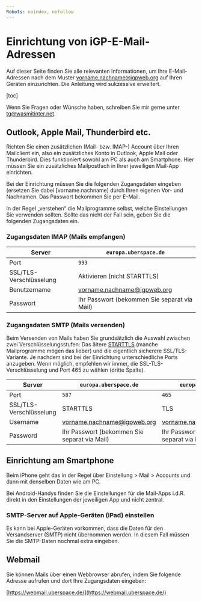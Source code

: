 ```yaml
---
Robots: noindex, nofollow
---
```


# Einrichtung von iGP-E-Mail-Adressen

Auf dieser Seite finden Sie alle relevanten Informationen, um Ihre E-Mail-Adressen nach dem Muster vorname.nachname@igpweb.org auf Ihren Geräten einzurichten. Die Anleitung wird sukzessive erweitert. 



[toc]



Wenn Sie Fragen oder Wünsche haben, schreiben Sie mir gerne unter [tg@wasmitinter.net](mailto:tg@wasmitinter.net). 


## Outlook, Apple Mail, Thunderbird etc.

Richten Sie einen zusätzlichen (Mail- bzw. IMAP-) Account über Ihren Mailclient ein, also ein zusätzliches Konto in Outlook, Apple Mail oder Thunderbird. Dies funktioniert sowohl am PC als auch am Smartphone. Hier müssen Sie ein zusätzliches Mailpostfach in Ihrer jeweiligen Mail-App einrichten. 

Bei der Einrichtung müssen Sie die folgenden Zugangsdaten eingeben (ersetzen Sie dabei [vorname.nachname] durch Ihren eigenen Vor- und Nachnamen. Das Passwort bekommen Sie per E-Mail.

In der Regel „verstehen“ die Mailprogramme selbst, welche Einstellungen Sie verwenden sollten. Sollte das nicht der Fall sein, geben Sie die folgenden Zugangsdaten ein.


### Zugangsdaten IMAP (Mails empfangen)

| Server                  | `europa.uberspace.de`                        |
| ----------------------- | -------------------------------------------- |
| Port                    | `993`                                        |
| SSL/TLS-Verschlüsselung | Aktivieren (nicht STARTTLS)                  |
| Benutzername            | vorname.nachname@igpweb.org                  |
| Passwort                | Ihr Passwort (bekommen Sie separat via Mail) |

### Zugangsdaten SMTP (Mails versenden)

Beim Versenden von Mails haben Sie grundsätzlich die Auswahl zwischen zwei Verschlüsselungsstufen: Das ältere [STARTTLS](https://de.wikipedia.org/wiki/STARTTLS) (manche Mailprogramme mögen das lieber) und die eigentlich sicherere SSL/TLS-Variante. Je nachdem sind bei der Einrichtung unterschiedliche Ports anzugeben. Wenn möglich, empfehlen wir immer, die SSL-TLS-Verschlüsselung und Port 465 zu wählen (dritte Spalte).

| Server                  | `europa.uberspace.de`                        | `europa.uberspace.de`                        |
| ----------------------- | -------------------------------------------- | -------------------------------------------- |
| Port                    | `587`                                        | `465`                                        |
| SSL/TLS-Verschlüsselung | STARTTLS                                     | TLS                                          |
| Username                | vorname.nachname@igpweb.org                  | vorname.nachname@igpweb.org                  |
| Password                | Ihr Passwort (bekommen Sie separat via Mail) | Ihr Passwort (bekommen Sie separat via Mail) |


## Einrichtung am Smartphone

Beim iPhone geht das in der Regel über Einstellung > Mail > Accounts und dann mit denselben Daten wie am PC. 

Bei Android-Handys finden Sie die Einstellungen für die Mail-Apps i.d.R. direkt in den Einstellungen der jeweiligen App und nicht zentral.

### SMTP-Server auf Apple-Geräten (iPad) einstellen

Es kann bei Apple-Geräten vorkommen, dass die Daten für den Versandserver (SMTP) nicht übernommen werden. In diesem Fall müssen Sie die SMTP-Daten nochmal extra eingeben. 

## Webmail

Sie können Mails über einen Webbrowser abrufen, indem Sie folgende Adresse aufrufen und dort Ihre Zugangsdaten eingeben:

[https://webmail.uberspace.de/](https://webmail.uberspace.de/)
